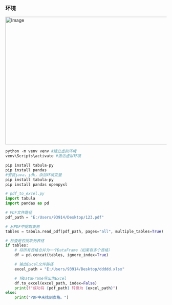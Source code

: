 ### 环境

<img width="548" height="397" alt="Image" src="https://github.com/user-attachments/assets/9b152fb4-d751-4b1d-96ac-3d10c8cad502" />



```python
python -m venv venv #建立虚拟环境
venv\Scripts\activate #激活虚拟环境

pip install tabula-py
pip install pandas
#安装java，jdk，添加环境变量
pip install tabula-py
pip install pandas openpyxl
```

```python
# pdf_to_excel.py
import tabula
import pandas as pd

# PDF文件路径
pdf_path = "E:/Users/93914/Desktop/123.pdf"

# 从PDF中提取表格
tables = tabula.read_pdf(pdf_path, pages="all", multiple_tables=True)

# 检查是否提取到表格
if tables:
    # 将所有表格合并为一个DataFrame（如果有多个表格）
    df = pd.concat(tables, ignore_index=True)

    # 输出Excel文件路径
    excel_path = "E:/Users/93914/Desktop/ddddd.xlsx"

    # 将DataFrame导出为Excel
    df.to_excel(excel_path, index=False)
    print(f"成功将 {pdf_path} 转换为 {excel_path}")
else:
    print("PDF中未找到表格。")
```

